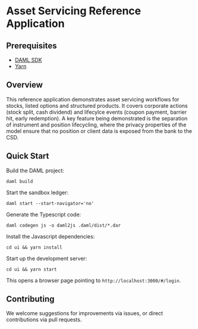 # Asset Servicing Reference Application

## Prerequisites

* [DAML SDK](https://docs.daml.com/getting-started/installation.html)
* [Yarn](https://yarnpkg.com/lang/en/docs/install/)

## Overview

This reference application demonstrates asset servicing workflows for stocks, listed options and structured products. It covers corporate actions (stock split, cash dividend) and lifecylce events (coupon payment, barrier hit, early redemption). A key feature being demonstrated is the separation of instrument and position lifecycling, where the privacy properties of the model ensure that no position or client data is exposed from the bank to the CSD.

## Quick Start

Build the DAML project:

    daml build

Start the sandbox ledger:

    daml start --start-navigator='no'

Generate the Typescript code:

    daml codegen js -o daml2js .daml/dist/*.dar

Install the Javascript dependencies:

    cd ui && yarn install

Start up the development server:

    cd ui && yarn start

This opens a browser page pointing to `http://localhost:3000/#/login`.

## Contributing

We welcome suggestions for improvements via issues, or direct contributions via pull requests.
